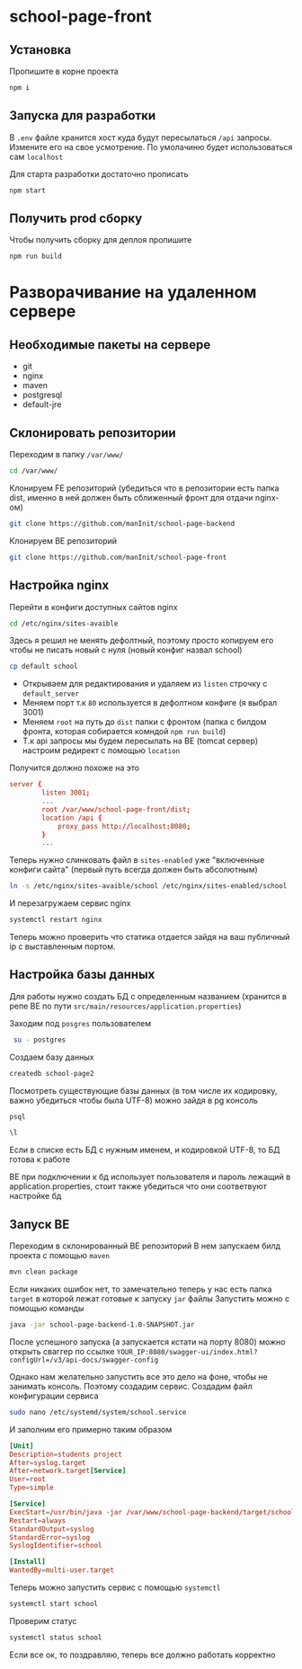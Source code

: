 # school-page-front

## Установка 
Пропишите в корне проекта 
```bash
npm i  
```

## Запуска для разработки
В `.env` файле хранится хост куда будут пересылаться `/api` запросы. Измените его на свое усмотрение. По умолачиню будет использоваться сам `localhost`

Для старта разработки достаточно прописать
```bash
npm start
```

## Получить prod сборку
Чтобы получить сборку для деплоя пропишите
```bash
npm run build
```

# Разворачивание на удаленном сервере

## Необходимые пакеты на сервере
- git
- nginx
- maven
- postgresql
- default-jre

## Склонировать репозитории
Переходим в папку `/var/www/`
```bash
cd /var/www/
```

Клонируем FE репозиторий (убедиться что в репозитории есть папка dist, именно в ней должен быть сближенный фронт для отдачи nginx-ом)
```bash
git clone https://github.com/manInit/school-page-backend
```
Клонируем BE репозиторий
```bash
git clone https://github.com/manInit/school-page-front
```
## Настройка nginx
 Перейти в конфиги доступных сайтов nginx
 ```bash
 cd /etc/nginx/sites-avaible
 ```
 Здесь я решил не менять дефолтный, поэтому просто копируем его чтобы не писать новый с нуля (новый конфиг назвал school)
 ```bash
 cp default school
 ```
 - Открываем для редактирования и удаляем из `listen` строчку с `default_server`
 - Меняем порт т.к `80` используется в дефолтном конфиге (я выбрал 3001)
 - Меняем `root` на путь до `dist` папки с фронтом (папка с билдом фронта, которая собирается комндой `npm run build`)
 - Т.к api запросы мы будем пересылать на BE (tomcat сервер) настроим редирект с помощью `location`

 Получится должно похоже на это
```conf
server {
        listen 3001;
        ...
        root /var/www/school-page-front/dist;
        location /api {
            proxy_pass http://localhost:8080;
        }
        ...
```
Теперь нужно слинковать файл в `sites-enabled` уже "включенные конфиги сайта"  (первый путь всегда должен быть абсолютным)
```bash
ln -s /etc/nginx/sites-avaible/school /etc/nginx/sites-enabled/school
```
И перезагружаем сервис nginx
```bash
systemctl restart nginx
```

 Теперь можно проверить что статика отдается зайдя на ваш публичный ip с выставленным портом.
 
 ## Настройка базы данных
 Для работы нужно создать БД с определенным названием (хранится в репе BE по пути `src/main/resources/application.properties`)
 
 Заходим под `posgres` пользователем
 ```bash
  su - postgres
 ```
 Создаем базу данных
 ```bash
 createdb school-page2
 ```
 Посмотреть существующие базы данных (в том числе их кодировку, важно убедиться чтобы была  UTF-8) можно зайдя в pg консоль
 ```bash
 psql
 ```
  ```bash
\l
 ```
 Если в списке есть БД с нужным именем, и кодировкой UTF-8, то БД готова к работе
 
BE при подключении к бд использует пользователя и пароль лежащий в application.properties, стоит также убедиться что они соответвуют настройке бд

 ## Запуск BE 
 Переходим в склонированный BE репозиторий
 В нем запускаем билд проекта с помощью `maven`
 ```bash
 mvn clean package
 ```
Если никаких ошибок нет, то замечательно теперь у нас есть папка `target` в которой лежат готовые к запуску `jar` файлы
Запустить можно с помощью команды 
```bash
java -jar school-page-backend-1.0-SNAPSHOT.jar
```
После успешного запуска (а запускается кстати на порту 8080) можно открыть сваггер по ссылке 
```YOUR_IP:8080/swagger-ui/index.html?configUrl=/v3/api-docs/swagger-config```

Однако нам желательно запустить все это дело на фоне, чтобы не занимать консоль. Поэтому создадим сервис. 
Создадим файл конфигурации сервиса
```bash
sudo nano /etc/systemd/system/school.service
```
И заполним его примерно таким образом
```conf
[Unit]
Description=students project
After=syslog.target
After=network.target[Service]
User=root
Type=simple

[Service]
ExecStart=/usr/bin/java -jar /var/www/school-page-backend/target/school-page-backend-1.0-SNAPSHOT.jar
Restart=always
StandardOutput=syslog
StandardError=syslog
SyslogIdentifier=school

[Install]
WantedBy=multi-user.target
```

Теперь можно запустить сервис с помощью `systemctl`
```bash
systemctl start school
```
Проверим статус 
```bash
systemctl status school
```
Если все ок, то поздравляю, теперь все должно работать корректно
